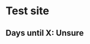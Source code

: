 # Test site

<h2 id="countdown">
Days until X: Unsure
</h2>

<script>
document.getElementById("text").innerHTML = "Text added by JavaScript code";
</script>

